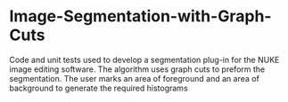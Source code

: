 # Image-Segmentation-with-Graph-Cuts
Code and unit tests used to develop a segmentation plug-in for the NUKE image editing software. The algorithm uses graph cuts to preform the segmentation. The user marks an area of foreground and an area of background to generate the required histograms
